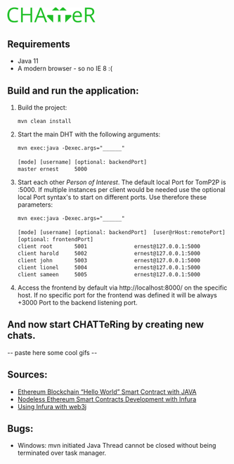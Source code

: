 # <img width="200" src="images/CHATTeR.png">

## Requirements

- Java 11
- A modern browser - so no IE 8 :(

## Build and run the application:

1. Build the project:
    ```
    mvn clean install
    ```
2. Start the main DHT with the following arguments:
    ```
    mvn exec:java -Dexec.args="______"
    
    [mode] [username] [optional: backendPort]
    master ernest     5000
    ```
3. Start each other _Person of Interest_. The default local Port for TomP2P is :5000. If multiple instances
per client would be needed use the optional local Port syntax's to start on different ports. Use therefore these parameters:   
    ```
    mvn exec:java -Dexec.args="______"
    
    [mode] [username] [optional: backendPort]  [user@rHost:remotePort]     [optional: frontendPort]   
    client root       5001               ernest@127.0.0.1:5000  
    client harold     5002               ernest@127.0.0.1:5000  
    client john       5003               ernest@127.0.0.1:5000  
    client lionel     5004               ernest@127.0.0.1:5000  
    client sameen     5005               ernest@127.0.0.1:5000  
    ```
4. Access the frontend by default via http://localhost:8000/ on the specific host. If no 
  specific port for the frontend was defined it will be always +3000 Port to the backend listening port.


## And now start CHATTeRing by creating new chats.
-- paste here some cool gifs --


## Sources:
- [Ethereum Blockchain “Hello World” Smart Contract with JAVA](https://medium.com/coinmonks/ethereum-blockchain-hello-world-smart-contract-with-java-9b6ae2961ad1)
- [Nodeless Ethereum Smart Contracts Development with Infura](https://medium.com/stacktical/nodeless-ethereum-smart-contracts-development-with-infura-d22d6a1fec10)
- [Using Infura with web3j](https://docs.web3j.io/infura.html#)

## Bugs:
- Windows: mvn initiated Java Thread cannot be closed without being terminated over task manager.
